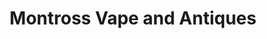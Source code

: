 ---
title: "Montross Vape and Antiques"
url: /winterset/montross-vape-and-antiques/
shop: antiques
---